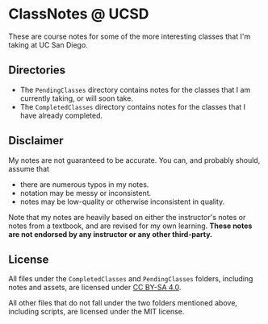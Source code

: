 # ClassNotes @ UCSD
These are course notes for some of the more interesting classes that I'm taking at UC San Diego. 

## Directories
- The `PendingClasses` directory contains notes for the classes that I am currently taking, or will soon take.
- The `CompletedClasses` directory contains notes for the classes that I have already completed.

## Disclaimer
My notes are not guaranteed to be accurate. You can, and probably should, assume that 
- there are numerous typos in my notes. 
- notation may be messy or inconsistent. 
- notes may be low-quality or otherwise inconsistent in quality. 

Note that my notes are heavily based on either the instructor's notes or notes from a textbook, and are revised for my own learning. **These notes are not endorsed by any instructor or any other third-party.**

## License
All files under the `CompletedClasses` and `PendingClasses` folders, including notes and assets, are licensed under [CC BY-SA 4.0](https://creativecommons.org/licenses/by-sa/4.0/).

All other files that do not fall under the two folders mentioned above, including scripts, are licensed under the MIT license.